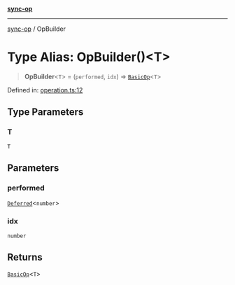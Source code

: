 [**sync-op**](../README.md)

***

[sync-op](../README.md) / OpBuilder

# Type Alias: OpBuilder()\<T\>

> **OpBuilder**\<`T`\> = (`performed`, `idx`) => [`BasicOp`](BasicOp.md)\<`T`\>

Defined in: [operation.ts:12](https://github.com/dhcmrlchtdj/sync-op/blob/93fe32636f3c6c188a811dfea276951b3e31f9bc/src/operation.ts#L12)

## Type Parameters

### T

`T`

## Parameters

### performed

[`Deferred`](../classes/Deferred.md)\<`number`\>

### idx

`number`

## Returns

[`BasicOp`](BasicOp.md)\<`T`\>

